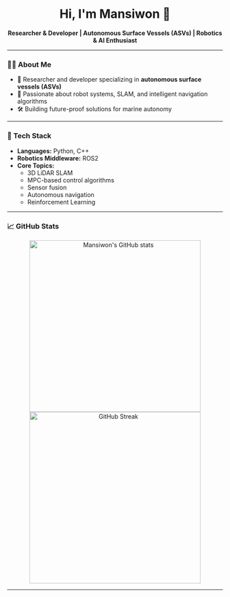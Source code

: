 <!-- Hi there 👋 -->
<h1 align="center">Hi, I'm Mansiwon 👋</h1>
<p align="center">
  <b>Researcher & Developer | Autonomous Surface Vessels (ASVs) | Robotics & AI Enthusiast</b>
</p>

---

### 👨‍💻 About Me

- 🔬 Researcher and developer specializing in **autonomous surface vessels (ASVs)**
- 🤖 Passionate about robot systems, SLAM, and intelligent navigation algorithms
- 🛠️ Building future-proof solutions for marine autonomy

---

### 🚀 Tech Stack

- **Languages:** Python, C++
- **Robotics Middleware:** ROS2
- **Core Topics:**  
  - 3D LiDAR SLAM  
  - MPC-based control algorithms  
  - Sensor fusion  
  - Autonomous navigation  
  - Reinforcement Learning  

---

### 📈 GitHub Stats

<p align="center">
  <img src="https://github-readme-stats.vercel.app/api?username=lidarmansiwon&show_icons=true&hide_title=true&hide_rank=true&count_private=true&hide=prs&include_all_commits=true" alt="Mansiwon's GitHub stats" width="400"><br>
  <img src="https://github-readme-streak-stats.herokuapp.com/?user=lidarmansiwon" alt="GitHub Streak" width="400"><br>
</p>

---

<!--
**lidarmansiwon/lidarmansiwon** is a ✨ special ✨ repository because its `README.md` will appear on your GitHub profile.
-->
